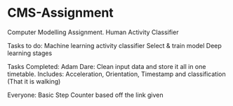 # CMS-Assignment
Computer Modelling Assignment. Human Activity Classifier

Tasks to do:
            Machine learning activity classifier
            Select & train model
            Deep learning stages




Tasks Completed:
  Adam Dare: Clean input data and store it all in one timetable. Includes: Acceleration, Orientation, Timestamp and classification (That it is walking)
  
  Everyone:
            Basic Step Counter based off the link given
